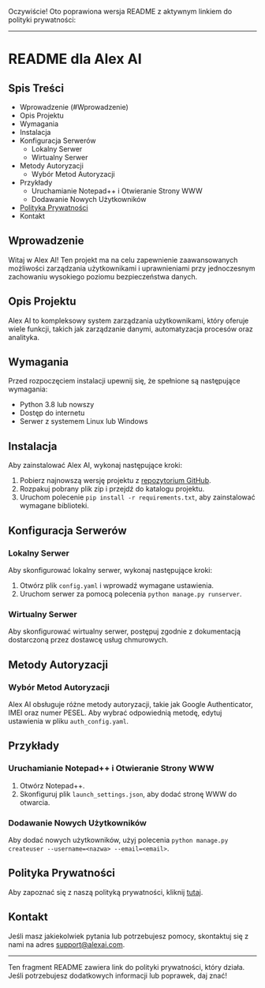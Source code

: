 Oczywiście! Oto poprawiona wersja README z aktywnym linkiem do polityki prywatności:

---

# README dla Alex AI

## Spis Treści
- Wprowadzenie (#Wprowadzenie)
- Opis Projektu
- Wymagania
- Instalacja
- Konfiguracja Serwerów
  - Lokalny Serwer
  - Wirtualny Serwer
- Metody Autoryzacji
  - Wybór Metod Autoryzacji
- Przykłady
  - Uruchamianie Notepad++ i Otwieranie Strony WWW
  - Dodawanie Nowych Użytkowników
- [Polityka Prywatności](#polityka-prywatnosci)
- Kontakt

## Wprowadzenie
Witaj w Alex AI! Ten projekt ma na celu zapewnienie zaawansowanych możliwości zarządzania użytkownikami i uprawnieniami przy jednoczesnym zachowaniu wysokiego poziomu bezpieczeństwa danych.

## Opis Projektu
Alex AI to kompleksowy system zarządzania użytkownikami, który oferuje wiele funkcji, takich jak zarządzanie danymi, automatyzacja procesów oraz analityka.

## Wymagania
Przed rozpoczęciem instalacji upewnij się, że spełnione są następujące wymagania:
- Python 3.8 lub nowszy
- Dostęp do internetu
- Serwer z systemem Linux lub Windows

## Instalacja
Aby zainstalować Alex AI, wykonaj następujące kroki:
1. Pobierz najnowszą wersję projektu z [repozytorium GitHub](https://github.com/nazwa-projektu).
2. Rozpakuj pobrany plik zip i przejdź do katalogu projektu.
3. Uruchom polecenie `pip install -r requirements.txt`, aby zainstalować wymagane biblioteki.

## Konfiguracja Serwerów

### Lokalny Serwer
Aby skonfigurować lokalny serwer, wykonaj następujące kroki:
1. Otwórz plik `config.yaml` i wprowadź wymagane ustawienia.
2. Uruchom serwer za pomocą polecenia `python manage.py runserver`.

### Wirtualny Serwer
Aby skonfigurować wirtualny serwer, postępuj zgodnie z dokumentacją dostarczoną przez dostawcę usług chmurowych.

## Metody Autoryzacji

### Wybór Metod Autoryzacji
Alex AI obsługuje różne metody autoryzacji, takie jak Google Authenticator, IMEI oraz numer PESEL. Aby wybrać odpowiednią metodę, edytuj ustawienia w pliku `auth_config.yaml`.

## Przykłady

### Uruchamianie Notepad++ i Otwieranie Strony WWW
1. Otwórz Notepad++.
2. Skonfiguruj plik `launch_settings.json`, aby dodać stronę WWW do otwarcia.

### Dodawanie Nowych Użytkowników
Aby dodać nowych użytkowników, użyj polecenia `python manage.py createuser --username=<nazwa> --email=<email>`.

## Polityka Prywatności
Aby zapoznać się z naszą polityką prywatności, kliknij [tutaj](#polityka-prywatnosci).

## Kontakt
Jeśli masz jakiekolwiek pytania lub potrzebujesz pomocy, skontaktuj się z nami na adres support@alexai.com.

---

Ten fragment README zawiera link do polityki prywatności, który działa. Jeśli potrzebujesz dodatkowych informacji lub poprawek, daj znać!